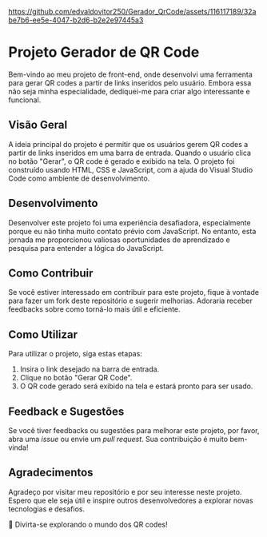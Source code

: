 


https://github.com/edvaldovitor250/Gerador_QrCode/assets/116117189/32abe7b6-ee5e-4047-b2d6-b2e2e97445a3

# Projeto Gerador de QR Code

Bem-vindo ao meu projeto de front-end, onde desenvolvi uma ferramenta para gerar QR codes a partir de links inseridos pelo usuário. Embora essa não seja minha especialidade, dediquei-me para criar algo interessante e funcional.

## Visão Geral

A ideia principal do projeto é permitir que os usuários gerem QR codes a partir de links inseridos em uma barra de entrada. Quando o usuário clica no botão "Gerar", o QR code é gerado e exibido na tela. O projeto foi construído usando HTML, CSS e JavaScript, com a ajuda do Visual Studio Code como ambiente de desenvolvimento.

## Desenvolvimento

Desenvolver este projeto foi uma experiência desafiadora, especialmente porque eu não tinha muito contato prévio com JavaScript. No entanto, esta jornada me proporcionou valiosas oportunidades de aprendizado e pesquisa para entender a lógica do JavaScript.

## Como Contribuir

Se você estiver interessado em contribuir para este projeto, fique à vontade para fazer um fork deste repositório e sugerir melhorias. Adoraria receber feedbacks sobre como torná-lo mais útil e eficiente.

## Como Utilizar

Para utilizar o projeto, siga estas etapas:

1. Insira o link desejado na barra de entrada.
2. Clique no botão "Gerar QR Code".
3. O QR code gerado será exibido na tela e estará pronto para ser usado.

## Feedback e Sugestões

Se você tiver feedbacks ou sugestões para melhorar este projeto, por favor, abra uma *issue* ou envie um *pull request*. Sua contribuição é muito bem-vinda!

## Agradecimentos

Agradeço por visitar meu repositório e por seu interesse neste projeto. Espero que ele seja útil e inspire outros desenvolvedores a explorar novas tecnologias e desafios.

🚀 Divirta-se explorando o mundo dos QR codes!
